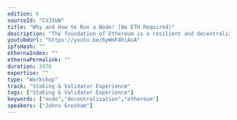 ```yaml
---
edition: 6
sourceId: "CVJSUW"
title: "Why and How to Run a Node! (No ETH Required)"
description: "The foundation of Ethereum is a resilient and decentralized network of nodes. You’ll learn how nodes defend the network, the easiest ways to run a node, about the upcoming upgrades to Ethereum which make it easier to run a node, and more."
youtubeUrl: "https://youtu.be/6yWmF4hiAsA"
ipfsHash: ""
ethernaIndex: ""
ethernaPermalink: ""
duration: 2476
expertise: ""
type: "Workshop"
track: "Staking & Validator Experience"
tags: ["Staking & Validator Experience"]
keywords: ["node","decentralization","ethereum"]
speakers: ["Johns Gresham"]
---
```

